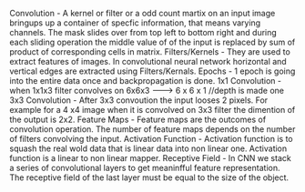 Convolution - A kernel or filter or a odd count martix on an input image bringups up a container of specfic information, that means varying channels. The mask slides over from top left to bottom right and during each sliding operation the middle value of of the input is replaced by sum of product of corresponding cells in matrix.
Filters/Kernels - They are used to extract features of images. In convolutional neural network horizontal and vertical edges are extracted using Filters/Kernals.
Epochs - 1 epoch is going into the entire data once and backpropagation is done.
1x1 Convolution - when 1x1x3 filter convolves on 6x6x3 ---> 6 x 6 x 1 //depth is made one 
3x3 Convolution - After 3x3 convoution the input looses 2 pixels. For example for a 4 x4 image when it is convolved on 3x3 filter the dimention of the output is 2x2.
Feature Maps - Feature maps are the outcomes of convolution operation. The number of feature maps depends on the number of filters convolving the input.
Activation Function - Activation function is to squash the real wold data that is linear data into non linear one. Activation function is a linear to non linear mapper.
Receptive Field - In CNN we stack a series of convolutional layers to get meaninfful feature representation. The receptive field of the last layer must be equal to the size of the object.   
